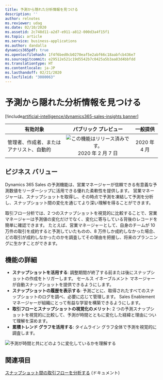 ```yaml
---
title: 予測から隠れた分析情報を見つける
description: ''
author: relnotes
ms.reviewer: udag
ms.date: 02/10/2020
ms.assetid: 2c748d11-a2d7-e911-a812-000d3a4f15f1
ms.topic: article
ms.service: business-applications
ms.author: dandalla
dynamics365pdf: true
ms.openlocfilehash: 1f4f6bed0cb0270eaf5e2abf66c18aabfcb436e7
ms.sourcegitcommit: e29512e521c19d5542b7c0425a5b3aa83d4bbfdd
ms.translationtype: HT
ms.contentlocale: ja-JP
ms.lasthandoff: 02/21/2020
ms.locfileid: "3080063"
---
```

# <a name="uncover-hidden-insights-in-your-forecasts"></a>予測から隠れた分析情報を見つける
[!include[artificial-intelligence/dynamics365-sales-insights banner](../includes/artificial-intelligence/dynamics365-sales-insights.md)]

| 有効対象    |  パブリック プレビュー | 一般提供 | 
| ---------- | :----------: |:----------: |
|管理者、作成者、またはアナリスト、自動的|![この機能はリリース済みです。](/dynamics365-release-plan/media/green-checkmark.png "この機能はリリース済みです。") 2020 年 2 月 7 日| 2020 年 4 月|


## <a name="business-value"></a>ビジネス バリュー
<!-- bv start -->
Dynamics 365 Sales の予測機能は、営業マネージャーが信頼できる有意義な予測数値をリーダーシップに活用できる優れた柔軟性を提供します。 営業マネージャーは、スナップショットを取得し、その時点で予測を凍結して予測を分析し、スナップショット間の変化を通じてより深い理解を得ることができます。 

取引フロー分析では、2 つのスナップショットを視覚的に比較することで、営業マネージャーは予測値の変化だけでなく、変化に寄与している背後のレコードを簡単に確認できます。 たとえば、営業マネージャーとして、自身のチームが 10 万件の取引を成約すると予測していたものの、8 万件しか成約しなかった場合、どの取引が成約しなかったのかを調査してその理由を把握し、将来のプランニングに生かすことができます。
<!-- bv end -->



## <a name="feature-details"></a>機能の詳細
<!--feature detail start -->
- **スナップショットを活用する**: 調整期間が終了する前または後にスナップショットの作成をトリガーします。 セールス イネーブルメント マネージャーが自動スナップショットを提供できるようにします。
- **スナップショットの履歴を表示する**: 予測ごとに、取得されたすべてのスナップショットのログを調べ、必要に応じて管理します。 Sales Enablement マネージャーが組織にとって有益な学習を構築できるようにします。
- **取引フローとスナップショットの視覚化のメリット**: 2 つの予測スナップショットを視覚的に比較して、予測が時間とともに変化した経緯と理由について理解を深めます。
- **累積トレンド グラフを活用する**: タイムライン グラフ全体で予測を視覚的に調査します。
<!--feature detail end -->

![予測が時間と共にどのように変化しているかを理解する](media/forecasting_dealflow.png "予測が時間と共にどのように変化しているかを理解する")
<!-- Picture 1 -->









## <a name="see-also"></a>関連項目

[スナップショット間の取引フローを分析する](https://docs.microsoft.com/dynamics365/ai/sales/analyze-deals-flow-between-snapshots) (ドキュメント)
